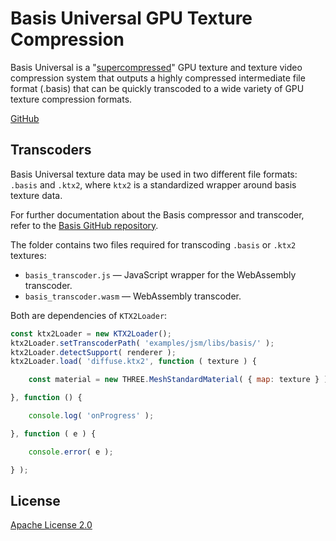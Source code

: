 # Basis Universal GPU Texture Compression

Basis Universal is a "[supercompressed](http://gamma.cs.unc.edu/GST/gst.pdf)"
GPU texture and texture video compression system that outputs a highly
compressed intermediate file format (.basis) that can be quickly transcoded to
a wide variety of GPU texture compression formats.

[GitHub](https://github.com/BinomialLLC/basis_universal)

## Transcoders

Basis Universal texture data may be used in two different file formats:
`.basis` and `.ktx2`, where `ktx2` is a standardized wrapper around basis texture data.

For further documentation about the Basis compressor and transcoder, refer to
the [Basis GitHub repository](https://github.com/BinomialLLC/basis_universal).

The folder contains two files required for transcoding `.basis` or `.ktx2` textures:

* `basis_transcoder.js` — JavaScript wrapper for the WebAssembly transcoder.
* `basis_transcoder.wasm` — WebAssembly transcoder.

Both are dependencies of `KTX2Loader`:

```js
const ktx2Loader = new KTX2Loader();
ktx2Loader.setTranscoderPath( 'examples/jsm/libs/basis/' );
ktx2Loader.detectSupport( renderer );
ktx2Loader.load( 'diffuse.ktx2', function ( texture ) {

	const material = new THREE.MeshStandardMaterial( { map: texture } );

}, function () {

	console.log( 'onProgress' );

}, function ( e ) {

	console.error( e );

} );
```

## License

[Apache License 2.0](https://github.com/BinomialLLC/basis_universal/blob/master/LICENSE)

